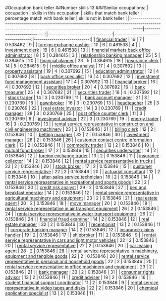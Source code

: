 #Occupation bank teller
##Number skills 13
###Similar occupations:
| occupation                                                                                                                                                        |   skills in this occupation |   skills that match bank teller |   percentage match with bank teller |   skills not in bank teller |
|:------------------------------------------------------------------------------------------------------------------------------------------------------------------|----------------------------:|--------------------------------:|------------------------------------:|----------------------------:|
| [financial trader](financial_trader.md)                                                                                                                           |                          16 |                               7 |                            0.538462 |                           9 |
| [foreign exchange cashier](foreign_exchange_cashier.md)                                                                                                           |                          10 |                               6 |                            0.461538 |                           4 |
| [investment clerk](investment_clerk.md)                                                                                                                           |                          19 |                               6 |                            0.461538 |                          13 |
| [financial markets back office administrator](financial_markets_back_office_administrator.md)                                                                     |                           8 |                               5 |                            0.384615 |                           3 |
| [relationship banking manager](relationship_banking_manager.md)                                                                                                   |                          25 |                               5 |                            0.384615 |                          20 |
| [financial planner](financial_planner.md)                                                                                                                         |                          23 |                               5 |                            0.384615 |                          18 |
| [insurance clerk](insurance_clerk.md)                                                                                                                             |                          14 |                               5 |                            0.384615 |                           9 |
| [middle office analyst](middle_office_analyst.md)                                                                                                                 |                          17 |                               4 |                            0.307692 |                          13 |
| [property assistant](property_assistant.md)                                                                                                                       |                          19 |                               4 |                            0.307692 |                          15 |
| [education administrator](education_administrator.md)                                                                                                             |                          12 |                               4 |                            0.307692 |                           8 |
| [back office specialist](back_office_specialist.md)                                                                                                               |                          16 |                               4 |                            0.307692 |                          12 |
| [investment fund management assistant](investment_fund_management_assistant.md)                                                                                   |                          17 |                               4 |                            0.307692 |                          13 |
| [financial broker](financial_broker.md)                                                                                                                           |                          16 |                               4 |                            0.307692 |                          12 |
| [securities broker](securities_broker.md)                                                                                                                         |                          20 |                               4 |                            0.307692 |                          16 |
| [bank treasurer](bank_treasurer.md)                                                                                                                               |                          25 |                               4 |                            0.307692 |                          21 |
| [securities trader](securities_trader.md)                                                                                                                         |                          16 |                               4 |                            0.307692 |                          12 |
| [stock trader](stock_trader.md)                                                                                                                                   |                          14 |                               3 |                            0.230769 |                          11 |
| [bank account manager](bank_account_manager.md)                                                                                                                   |                          21 |                               3 |                            0.230769 |                          18 |
| [pawnbroker](pawnbroker.md)                                                                                                                                       |                          16 |                               3 |                            0.230769 |                          13 |
| [headteacher](headteacher.md)                                                                                                                                     |                          25 |                               3 |                            0.230769 |                          22 |
| [real estate investor](real_estate_investor.md)                                                                                                                   |                          14 |                               3 |                            0.230769 |                          11 |
| [credit manager](credit_manager.md)                                                                                                                               |                          28 |                               3 |                            0.230769 |                          25 |
| [post office counter clerk](post_office_counter_clerk.md)                                                                                                         |                          11 |                               3 |                            0.230769 |                           8 |
| [investment adviser](investment_adviser.md)                                                                                                                       |                          22 |                               3 |                            0.230769 |                          19 |
| [energy trader](energy_trader.md)                                                                                                                                 |                          16 |                               3 |                            0.230769 |                          13 |
| [rental service representative in construction and civil engineering machinery](rental_service_representative_in_construction_and_civil_engineering_machinery.md) |                          23 |                               2 |                            0.153846 |                          21 |
| [billing clerk](billing_clerk.md)                                                                                                                                 |                          12 |                               2 |                            0.153846 |                          10 |
| [betting manager](betting_manager.md)                                                                                                                             |                          32 |                               2 |                            0.153846 |                          30 |
| [investment manager](investment_manager.md)                                                                                                                       |                          28 |                               2 |                            0.153846 |                          26 |
| [customer contact centre information clerk](customer_contact_centre_information_clerk.md)                                                                         |                          13 |                               2 |                            0.153846 |                          11 |
| [commodity trader](commodity_trader.md)                                                                                                                           |                          12 |                               2 |                            0.153846 |                          10 |
| [mutual fund broker](mutual_fund_broker.md)                                                                                                                       |                          17 |                               2 |                            0.153846 |                          15 |
| [securities underwriter](securities_underwriter.md)                                                                                                               |                          14 |                               2 |                            0.153846 |                          12 |
| [foreign exchange trader](foreign_exchange_trader.md)                                                                                                             |                          13 |                               2 |                            0.153846 |                          11 |
| [insurance collector](insurance_collector.md)                                                                                                                     |                          14 |                               2 |                            0.153846 |                          12 |
| [rental service representative in trucks](rental_service_representative_in_trucks.md)                                                                             |                          22 |                               2 |                            0.153846 |                          20 |
| [stock broker](stock_broker.md)                                                                                                                                   |                          17 |                               2 |                            0.153846 |                          15 |
| [customer service representative](customer_service_representative.md)                                                                                             |                          22 |                               2 |                            0.153846 |                          20 |
| [actuarial consultant](actuarial_consultant.md)                                                                                                                   |                          12 |                               2 |                            0.153846 |                          10 |
| [after-sales service technician](after-sales_service_technician.md)                                                                                               |                          16 |                               2 |                            0.153846 |                          14 |
| [rental service representative in recreational and sports goods](rental_service_representative_in_recreational_and_sports_goods.md)                               |                          22 |                               2 |                            0.153846 |                          20 |
| [credit risk analyst](credit_risk_analyst.md)                                                                                                                     |                          29 |                               2 |                            0.153846 |                          27 |
| [bed and breakfast operator](bed_and_breakfast_operator.md)                                                                                                       |                          14 |                               2 |                            0.153846 |                          12 |
| [rental service representative in agricultural machinery and equipment](rental_service_representative_in_agricultural_machinery_and_equipment.md)                 |                          23 |                               2 |                            0.153846 |                          21 |
| [real estate agent](real_estate_agent.md)                                                                                                                         |                          20 |                               2 |                            0.153846 |                          18 |
| [move manager](move_manager.md)                                                                                                                                   |                          20 |                               2 |                            0.153846 |                          18 |
| [rental service representative in air transport equipment](rental_service_representative_in_air_transport_equipment.md)                                           |                          26 |                               2 |                            0.153846 |                          24 |
| [rental service representative in water transport equipment](rental_service_representative_in_water_transport_equipment.md)                                       |                          26 |                               2 |                            0.153846 |                          24 |
| [financial fraud examiner](financial_fraud_examiner.md)                                                                                                           |                          14 |                               2 |                            0.153846 |                          12 |
| [real estate manager](real_estate_manager.md)                                                                                                                     |                          32 |                               2 |                            0.153846 |                          30 |
| [receptionist](receptionist.md)                                                                                                                                   |                          13 |                               2 |                            0.153846 |                          11 |
| [corporate banking manager](corporate_banking_manager.md)                                                                                                         |                          14 |                               2 |                            0.153846 |                          12 |
| [insurance claims handler](insurance_claims_handler.md)                                                                                                           |                          19 |                               2 |                            0.153846 |                          17 |
| [shipbroker](shipbroker.md)                                                                                                                                       |                          11 |                               2 |                            0.153846 |                           9 |
| [rental service representative in cars and light motor vehicles](rental_service_representative_in_cars_and_light_motor_vehicles.md)                               |                          22 |                               2 |                            0.153846 |                          20 |
| [rental service representative](rental_service_representative.md)                                                                                                 |                          22 |                               2 |                            0.153846 |                          20 |
| [car leasing agent](car_leasing_agent.md)                                                                                                                         |                          28 |                               2 |                            0.153846 |                          26 |
| [rental service representative in machinery, equipment and tangible goods](rental_service_representative_in_machinery,_equipment_and_tangible_goods.md)           |                          22 |                               2 |                            0.153846 |                          20 |
| [rental service representative in personal and household goods](rental_service_representative_in_personal_and_household_goods.md)                                 |                          22 |                               2 |                            0.153846 |                          20 |
| [rental service representative in office machinery and equipment](rental_service_representative_in_office_machinery_and_equipment.md)                             |                          23 |                               2 |                            0.153846 |                          21 |
| [bank manager](bank_manager.md)                                                                                                                                   |                          33 |                               2 |                            0.153846 |                          31 |
| [consumer rights advisor](consumer_rights_advisor.md)                                                                                                             |                          13 |                               2 |                            0.153846 |                          11 |
| [credit adviser](credit_adviser.md)                                                                                                                               |                          18 |                               2 |                            0.153846 |                          16 |
| [student financial support coordinator](student_financial_support_coordinator.md)                                                                                 |                          11 |                               2 |                            0.153846 |                           9 |
| [rental service representative in video tapes and disks](rental_service_representative_in_video_tapes_and_disks.md)                                               |                          22 |                               2 |                            0.153846 |                          20 |
| [chemical application specialist](chemical_application_specialist.md)                                                                                             |                          13 |                               2 |                            0.153846 |                          11 |
